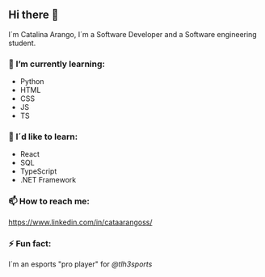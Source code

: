 ## Hi there 👋

I´m Catalina Arango, I´m a Software Developer and a Software engineering student.

### 🌱 I’m currently learning:
* Python
* HTML
* CSS
* JS
* TS

### 🔭 I´d like to learn:
* React
* SQL
* TypeScript
* .NET Framework

### 📫 How to reach me:
https://www.linkedin.com/in/cataarangoss/

### ⚡ Fun fact: 
I´m an esports "pro player" for _@tlh3sports_
<!--
**Cataarangod/Cataarangod** is a ✨ _special_ ✨ repository because its `README.md` (this file) appears on your GitHub profile.
:3

Here are some ideas to get you started:

- 🔭 I’m currently working on ...
- 🌱 I’m currently learning ...
- 👯 I’m looking to collaborate on ...
- 🤔 I’m looking for help with ...
- 💬 Ask me about ...
- 📫 How to reach me: ...
- 😄 Pronouns: ...
- ⚡ Fun fact: ...
-->
